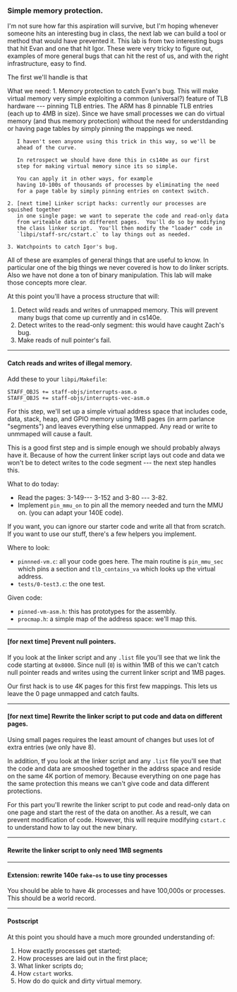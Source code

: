 ### Simple memory protection.

I'm not sure how far this aspiration will survive, but I'm hoping
whenever someone hits an interesting bug in class, the next lab we can
build a tool or method that would have prevented it.  This lab is from
two interesting bugs that hit Evan and one that hit Igor.  These were
very tricky to figure out, examples of more general bugs that can hit
the rest of us, and with the right infrastructure, easy to find.

The first we'll handle is that 

What we need:
    1. Memory protection to catch Evan's bug.  This will make virtual
       memory very simple
       exploiting a common (universal?) feature of TLB hardware ---
       pinning TLB entries.  The ARM has 8 pinnable TLB entries (each
       up to 4MB in size).  Since we have small processes we can do
       virtual memory (and thus memory protection) without the need
       for understdanding or having page tables by simply pinning the
       mappings we need.

       I haven't seen anyone using this trick in this way, so we'll be
       ahead of the curve.  

       In retrospect we should have done this in cs140e as our first
       step for making virtual memory since its so simple.

       You can apply it in other ways, for example
       having 10-100s of thousands of processes by eliminating the need
       for a page table by simply pinning entries on context switch.

    2. [next time] Linker script hacks: currently our processes are squished together
       in one single page: we want to seperate the code and read-only data
       from writeable data on different pages.  You'll do so by modifying
       the class linker script.  You'll then modify the "loader" code in
       `libpi/staff-src/cstart.c` to lay things out as needed.

    3. Watchpoints to catch Igor's bug.

All of these are examples of general things that are useful to know.
In particular one of the big things we never covered is how to do
linker scripts.  Also we have not done a ton of binary manipulation.
This lab will make those concepts more clear.

At this point you'll have a process structure that will:
   1. Detect wild reads and writes of unmapped memory.   This will
      prevent many bugs that come up currently and in cs140e.
   2. Detect writes to the read-only segment: this would have caught
      Zach's bug.
   3. Make reads of null pointer's fail.


---------------------------------------------------------------------
#### Catch reads and writes of illegal memory.

Add these to your `libpi/Makefile`:

    STAFF_OBJS += staff-objs/interrupts-asm.o 
    STAFF_OBJS += staff-objs/interrupts-vec-asm.o

For this step, we'll set up a simple virtual address space that includes
code, data, stack, heap, and GPIO memory using 1MB pages (in arm parlance
"segments") and leaves everything else unmapped.  Any read or write to
unmmaped will cause a fault.

This is a good first step and is simple enough we should probably always
have it.  Because of how the current linker script lays out code and
data we won't be to detect writes to the code segment --- the next step
handles this.

What to do today:
  - Read the pages: 3-149--- 3-152 and 3-80 --- 3-82.
  - Implement `pin_mmu_on` to pin all the memory needed and turn the MMU on.
    (you can adapt your 140E code).


If you want, you can ignore our starter code and write all that from scratch.
If you want to use our stuff, there's a few helpers you implement.


Where to look:
  - `pinnned-vm.c`: all your code goes here.  The main routine is `pin_mmu_sec`
    which pins a section and `tlb_contains_va` which looks up the virtual address.
  - `tests/0-test3.c`: the one test.

Given code:
  - `pinned-vm-asm.h`: this has prototypes for the assembly.
  - `procmap.h`: a simple map of the address space: we'll map this.

---------------------------------------------------------------------
#### [for next time] Prevent null pointers.

If you look at the linker script and any `.list` file you'll see that
we link the code starting at `0x8000`.   Since null (`0`) is within
1MB of this we can't catch null pointer reads and writes using the
current linker script and 1MB pages.

Our first hack is to use 4K pages for this first few mappings.
This lets us leave the 0 page unmapped and catch faults.

---------------------------------------------------------------------
#### [for next time] Rewrite the linker script to put code and data on different pages.

Using small pages requires the least amount of changes but  uses 
lot of extra entries (we only have 8).

In addition, tf you look at the linker script and any `.list` file
you'll see that the code and data are smooshed together in the addrss
space and reside on the same 4K portion of memory.  Because everything
on one page has the same protection this means we can't give code and
data different protections.

For this part you'll rewrite the linker script to put code and read-only
data on one page and start the rest of the data on another.  As a result,
we can prevent modification of code.  However, this will require modifying
`cstart.c` to understand how to lay out the new binary.

---------------------------------------------------------------------
#### Rewrite the linker script to only need 1MB segments

---------------------------------------------------------------------
#### Extension:  rewrite 140e `fake-os` to use tiny processes

You should be able to have 4k processes and have 100,000s or processes.
This should be a world record.

---------------------------------------------------------------------
#### Postscript

At this point you should have a much more grounded understanding of:
  1. How exactly processes get started;
  2. How processes are laid out in the first place;
  3. What linker scripts do;
  4. How `cstart` works.
  5. How do do quick and dirty virtual memory.
